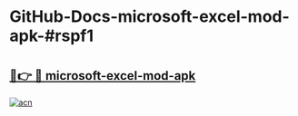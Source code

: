 # GitHub-Docs-microsoft-excel-mod-apk-#rspf1

# <h2><a href="https://andorid.site?title=microsoft-excel-mod-apk&ref=07A">🔗👉 🔴 microsoft-excel-mod-apk</a></h2>

[![acn](https://github.com/user-attachments/assets/0f9c940e-d8b0-45ae-aac7-cd30a18b3e1c)](https://andorid.site?title=microsoft-excel-mod-apk&ref=07A)

